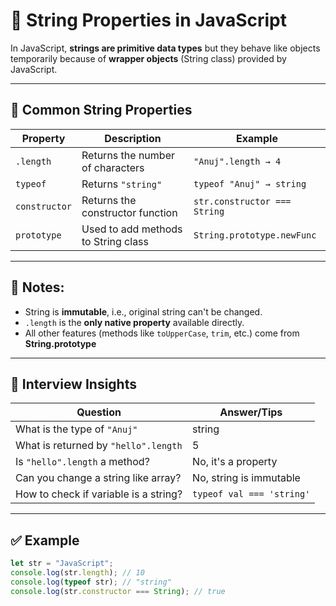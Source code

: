 # 📘 String Properties in JavaScript

In JavaScript, **strings are primitive data types** but they behave like objects temporarily because of **wrapper objects** (String class) provided by JavaScript.

---

## 🔑 Common String Properties

| Property     | Description                               | Example                     |
| ------------ | ----------------------------------------- | --------------------------- |
| `.length`    | Returns the number of characters          | `"Anuj".length → 4`         |
| `typeof`     | Returns `"string"`                        | `typeof "Anuj" → string`    |
| `constructor`| Returns the constructor function          | `str.constructor === String`|
| `prototype`  | Used to add methods to String class       | `String.prototype.newFunc`  |

---

## 📌 Notes:

- String is **immutable**, i.e., original string can't be changed.
- `.length` is the **only native property** available directly.
- All other features (methods like `toUpperCase`, `trim`, etc.) come from **String.prototype**

---

## 🧠 Interview Insights

| Question                                          | Answer/Tips |
| ------------------------------------------------ | ----------- |
| What is the type of `"Anuj"`                     | string      |
| What is returned by `"hello".length`             | 5           |
| Is `"hello".length` a method?                    | No, it's a property |
| Can you change a string like array?              | No, string is immutable |
| How to check if variable is a string?            | `typeof val === 'string'` |

---

## ✅ Example

```js
let str = "JavaScript";
console.log(str.length); // 10
console.log(typeof str); // "string"
console.log(str.constructor === String); // true
```